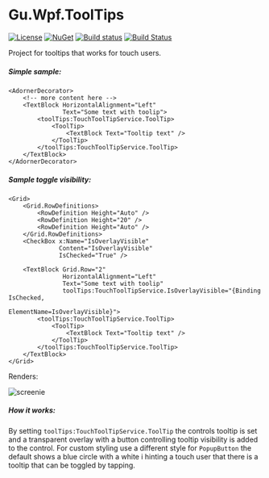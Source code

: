 # Gu.Wpf.ToolTips
[![License](https://img.shields.io/badge/license-MIT-blue.svg)](LICENSE) 
[![NuGet](https://img.shields.io/nuget/v/Gu.Wpf.ToolTips.svg)](https://www.nuget.org/packages/Gu.Wpf.ToolTips/)
[![Build status](https://ci.appveyor.com/api/projects/status/j4myy99it0now2gv/branch/master?svg=true)](https://ci.appveyor.com/project/JohanLarsson/gu-wpf-tooltips/branch/master)
[![Build Status](https://dev.azure.com/johan-larsson/Gu.Wpf.ToolTips/_apis/build/status/Gu.Wpf.ToolTips-CI?branchName=master)](https://dev.azure.com/johan-larsson/Gu.Wpf.ToolTips/_build/latest?definitionId=10&branchName=master)

Project for tooltips that works for touch users.

##### Simple sample:
```xaml
<AdornerDecorator>
    <!-- more content here -->
    <TextBlock HorizontalAlignment="Left"
               Text="Some text with toolip">
        <toolTips:TouchToolTipService.ToolTip>
            <ToolTip>
                <TextBlock Text="Tooltip text" />
            </ToolTip>
        </toolTips:TouchToolTipService.ToolTip>
    </TextBlock>
</AdornerDecorator>
```

##### Sample toggle visibility:
```xaml
<Grid>
    <Grid.RowDefinitions>
        <RowDefinition Height="Auto" />
        <RowDefinition Height="20" />
        <RowDefinition Height="Auto" />
    </Grid.RowDefinitions>
    <CheckBox x:Name="IsOverlayVisible"
              Content="IsOverlayVisible"
              IsChecked="True" />

    <TextBlock Grid.Row="2"
               HorizontalAlignment="Left"
               Text="Some text with toolip"
               toolTips:TouchToolTipService.IsOverlayVisible="{Binding IsChecked,
                                                                       ElementName=IsOverlayVisible}">
        <toolTips:TouchToolTipService.ToolTip>
            <ToolTip>
                <TextBlock Text="Tooltip text" />
            </ToolTip>
        </toolTips:TouchToolTipService.ToolTip>
    </TextBlock>
</Grid>
```

Renders:

![screenie](http://i.imgur.com/wbasIMg.gif)

##### How it works:
By setting `toolTips:TouchToolTipService.ToolTip` the controls tooltip is set and a transparent overlay with a button controlling tooltip visibility is added to the control.
For custom styling use a different style for `PopupButton` the default shows a blue circle with a white i hinting a touch user that there is a tooltip that can be toggled by tapping.
